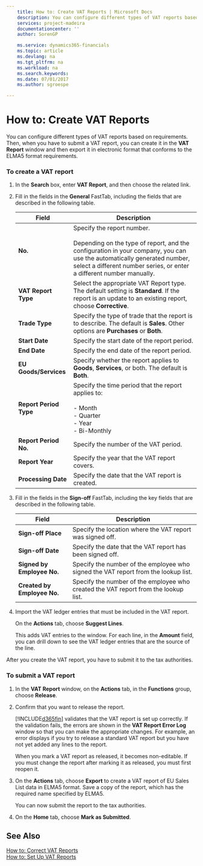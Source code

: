 ```yaml
---
    title: How to: Create VAT Reports | Microsoft Docs
    description: You can configure different types of VAT reports based on requirements. Then, when you have to submit a VAT report, you can create it in the **VAT Report** window and then export it in electronic format that conforms to the ELMA5 format requirements.
    services: project-madeira
    documentationcenter: ''
    author: SorenGP

    ms.service: dynamics365-financials
    ms.topic: article
    ms.devlang: na
    ms.tgt_pltfrm: na
    ms.workload: na
    ms.search.keywords:
    ms.date: 07/01/2017
    ms.author: sgroespe

---
```

# How to: Create VAT Reports
You can configure different types of VAT reports based on requirements. Then, when you have to submit a VAT report, you can create it in the **VAT Report** window and then export it in electronic format that conforms to the ELMA5 format requirements.  
  
### To create a VAT report  
  
1.  In the **Search** box, enter **VAT Report**, and then choose the related link.  
  
2.  Fill in the fields in the **General** FastTab, including the fields that are described in the following table.  
  
    |Field|Description|  
    |---------------------------------|---------------------------------------|  
    |**No.**|Specify the report number.<br /><br /> Depending on the type of report, and the configuration in your company, you can use the automatically generated number, select a different number series, or enter a different number manually.|  
    |**VAT Report Type**|Select the appropriate VAT Report type. The default setting is  **Standard**. If the report is an update to an existing report, choose **Corrective**.|  
    |**Trade Type**|Specify the type of trade that the report is to describe. The default is **Sales**. Other options are **Purchases** or **Both**.|  
    |**Start Date**|Specify the start date of the report period.|  
    |**End Date**|Specify the end date of the report period.|  
    |**EU Goods/Services**|Specify whether the report applies to **Goods**, **Services**, or both. The default is **Both**.|  
    |**Report Period Type**|Specify the time period that the report applies to:<br /><br /> -   Month<br />-   Quarter<br />-   Year<br />-   Bi-Monthly|  
    |**Report Period No.**|Specify the number of the VAT period.|  
    |**Report Year**|Specify the year that the VAT report covers.|  
    |**Processing Date**|Specify the date that the VAT report is created.|  
  
3.  Fill in the fields in the **Sign-off** FastTab, including the key fields that are described in the following table.  
  
    |Field|Description|  
    |---------------------------------|---------------------------------------|  
    |**Sign-off Place**|Specify the location where the VAT report was signed off.|  
    |**Sign-off Date**|Specify the date that the VAT report has been signed off.|  
    |**Signed by Employee No.**|Specify the number of the employee who signed the VAT report from the lookup list.|  
    |**Created by Employee No.**|Specify the number of the employee who created the VAT report from the lookup list.|  
  
4.  Import the VAT ledger entries that must be included in the VAT report.  
  
     On the **Actions** tab, choose **Suggest Lines**.  
  
     This adds VAT entries to the window. For each line, in the **Amount** field, you can drill down to see the VAT ledger entries that are the source of the line.  
  
 After you create the VAT report, you have to submit it to the tax authorities.  
  
### To submit a VAT report  
  
1.  In the **VAT Report** window, on the **Actions** tab, in the **Functions** group, choose **Release**.  
  
2.  Confirm that you want to release the report.  
  
     [!INCLUDE[d365fin](../../includes/d365fin_md.md)] validates that the VAT report is set up correctly. If the validation fails, the errors are shown in the **VAT Report Error Log** window so that you can make the appropriate changes. For example, an error displays if you try to release a standard VAT report but you have not yet added any lines to the report.  
  
     When you mark a VAT report as released, it becomes non-editable. If you must change the report after marking it as released, you must first reopen it.  
  
3.  On the **Actions** tab, choose **Export** to create a VAT report of EU Sales List data in ELMA5 format. Save a copy of the report, which has the required name specified by ELMA5.  
  
     You can now submit the report to the tax authorities.  
  
4.  On the **Home** tab, choose **Mark as Submitted**.  
  
## See Also  
 [How to: Correct VAT Reports](how-to-correct-vat-reports.md)   
 [How to: Set Up VAT Reports](how-to-set-up-vat-reports.md)